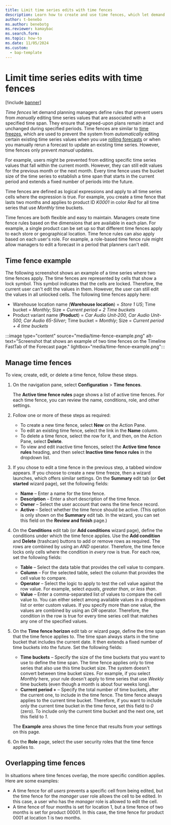 ```yaml
---
title: Limit time series edits with time fences
description: Learn how to create and use time fences, which let demand planning managers define rules that prevent users from manually editing time series values that are associated with a specified time span.
author: t-benebo
ms.author: benebotg
ms.reviewer: kamaybac
ms.search.form: 
ms.topic: how-to
ms.date: 11/05/2024
ms.custom: 
  - bap-template
---
```


# Limit time series edits with time fences

[!include [banner](../includes/banner.md)]

*Time fences* let demand planning managers define rules that prevent users from *manually* editing time series values that are associated with a specified time span. They ensure that agreed-upon plans remain intact and unchanged during specified periods. Time fences are similar to [time freezes](time-freeze.md), which are used to prevent the system from *automatically* editing certain existing time series values when you use [rolling forecasts](rolling-forecasts.md) or when you manually rerun a forecast to update an existing time series. However, time fences only prevent *manual* updates.

For example, users might be prevented from editing specific time series values that fall within the current month. However, they can still edit values for the previous month or the next month. Every time fence uses the bucket size of the time series to establish a time span that starts in the current period and extends a fixed number of periods into the future.

Time fences are defined as logical expressions and apply to all time series cells where the expression is true. For example, you create a time fence that lasts two months and applies to product ID *K0001* in color *Red* for all time series that use *Monthly* time buckets.

Time fences are both flexible and easy to maintain. Managers create time fence rules based on the dimensions that are available in each plan. For example, a single product can be set up so that different time fences apply to each store or geographical location. Time fence rules can also apply based on each user's role. For example, a role-based time fence rule might allow managers to edit a forecast in a period that planners can't edit.

## Time fence example

The following screenshot shows an example of a time series where two time fences apply. The time fences are represented by cells that show a lock symbol. This symbol indicates that the cells are locked. Therefore, the current user can't edit the values in them. However, the user can still edit the values in all unlocked cells. The following time fences apply here:

- Warehouse location name (**Warehouse location**) = *Store 1 US*; Time bucket = *Monthly*; Size = *Current period + 2 Time buckets*
- Product variant name (**Product**) = *Car Audio Unit-200, Car Audio Unit-500, Car Audio 65-Silver*; Time bucket = *Monthly*; Size = *Current period + 4 time buckets*

:::image type="content" source="media/time-fence-example.png" alt-text="Screenshot that shows an example of two time fences on the Timeline FastTab of the Forecast page." lightbox="media/time-fence-example.png":::

## Manage time fences

To view, create, edit, or delete a time fence, follow these steps.

1. On the navigation pane, select **Configuration** \> **Time fences**.

    The **Active time fence rules** page shows a list of active time fences. For each time fence, you can review the name, conditions, role, and other settings.

1. Follow one or more of these steps as required:

    - To create a new time fence, select **New** on the Action Pane.
    - To edit an existing time fence, select the link in the **Name** column.
    - To delete a time fence, select the row for it, and then, on the Action Pane, select **Delete**.
    - To view and edit inactive time fences, select the **Active time fence rules** heading, and then select **Inactive time fence rules** in the dropdown list. <!-- KFM: No longer true? On my Aurora build, these does nothing and inactive time fences are shown in the Active time fence rules view. Remove this? -->

1. If you chose to edit a time fence in the previous step, a tabbed window appears. If you choose to create a new time freeze, then a wizard launches, which offers similar settings. On the **Summary** edit tab (or **Get started** wizard page), set the following fields:

    - **Name** – Enter a name for the time fence.
    - **Description** – Enter a short description of the time fence.
    - **Owner** – Select the user account that owns the time fence record.
    - **Active** – Select whether the time fence should be active. (This option is only shown on the **Summary** edit tab. In the wizard, you can set this field on the **Review and finish** page.)

1. On the **Conditions** edit tab (or **Add conditions** wizard page), define the conditions under which the time fence applies. Use the **Add condition** and **Delete** (trashcan) buttons to add or remove rows as required. The rows are combined by using an *AND* operator. Therefore, the time fence locks only cells where the condition in *every* row is true. For each row, set the following fields:

    - **Table** – Select the data table that provides the cell value to compare.
    - **Column** – For the selected table, select the column that provides the cell value to compare.
    - **Operator** – Select the logic to apply to test the cell value against the row value. For example, select *equals*, *greater than*, or *less than*.
    - **Value** – Enter a comma-separated list of values to compare the cell value to. You can either select among available values in a dropdown list or enter custom values. If you specify more than one value, the values are combined by using an *OR* operator. Therefore, the condition in the row is true for every time series cell that matches any one of the specified values.

1. On the **Time fence horizon** edit tab or wizard page, define the time span that the time fence applies to. The time span always starts in the time bucket that includes the current date. It then extends a fixed number of time buckets into the future. Set the following fields:

    - **Time buckets** – Specify the size of the time buckets that you want to use to define the time span. The time fence applies only to time series that also use this time bucket size. The system doesn't convert between time bucket sizes. For example, if you select *Monthly* here, your rule doesn't apply to time series that use *Weekly* time buckets (even though a month is about four weeks long).
    - **Current period +** – Specify the total number of time buckets, after the current one, to include in the time fence. The time fence always applies to the current time bucket. Therefore, if you want to include only the current time bucket in the time fence, set this field to *0* (zero). To include only the current time bucket and the next one, set this field to *1*.

    The **Example** area shows the time fence that results from your settings on this page.

1. On the **Role** page, select the user security roles that the time fence applies to.

## Overlapping time fences

In situations where time fences overlap, the more specific condition applies. Here are some examples:

- A time fence for *all users* prevents a specific cell from being edited, but the time fence for the *manager* user role allows the cell to be edited. In this case, a user who has the *manager* role is allowed to edit the cell.
- A time fence of four months is set for location 1, but a time fence of two months is set for product 00001. In this case, the time fence for product 0001 at location 1 is two months.
